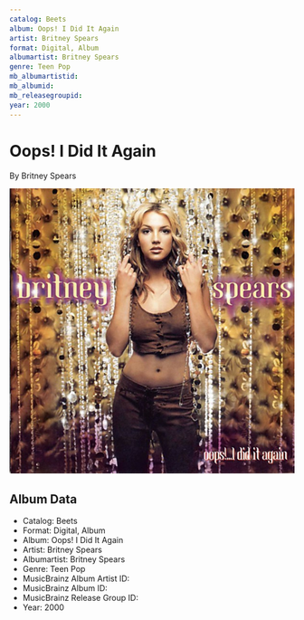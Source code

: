 ```yaml
---
catalog: Beets
album: Oops! I Did It Again
artist: Britney Spears
format: Digital, Album
albumartist: Britney Spears
genre: Teen Pop
mb_albumartistid: 
mb_albumid: 
mb_releasegroupid: 
year: 2000
---
```


# Oops! I Did It Again

By Britney Spears

![](../../assets/beetscovers/Britney_Spears-Oops!_I_Did_It_Again.jpg)

## Album Data

- Catalog: Beets
- Format: Digital, Album
- Album: Oops! I Did It Again
- Artist: Britney Spears
- Albumartist: Britney Spears
- Genre: Teen Pop
- MusicBrainz Album Artist ID: 
- MusicBrainz Album ID: 
- MusicBrainz Release Group ID: 
- Year: 2000

